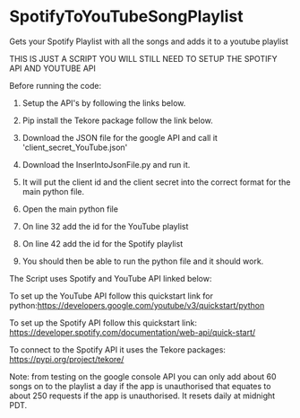 # SpotifyToYouTubeSongPlaylist
Gets your Spotify Playlist with all the songs and adds it to a youtube playlist

THIS IS JUST A SCRIPT YOU WILL STILL NEED TO SETUP THE SPOTIFY API AND YOUTUBE API

Before running the code:

1. Setup the API's by following the links below.

2. Pip install the Tekore package follow the link below.

3. Download the JSON file for the google API and call it 'client_secret_YouTube.json'

4. Download the InserIntoJsonFile.py and run it.

5. It will put the client id and the client secret into the correct format for the main python file.

6. Open the main python file

7. On line 32 add the id for the YouTube playlist

8. On line 42 add the id for the Spotify playlist

9. You should then be able to run the python file and it should work.

The Script uses Spotify and YouTube API linked below:

To set up the YouTube API follow this quickstart link for python:https://developers.google.com/youtube/v3/quickstart/python

To set up the Spotify API follow this quickstart link: https://developer.spotify.com/documentation/web-api/quick-start/

To connect to the Spotify API it uses the Tekore packages: https://pypi.org/project/tekore/

Note: from testing on the google console API you can only add about 60 songs on to the playlist a day if the app is unauthorised that equates to about 250 requests if the app is unauthorised. It resets daily at midnight PDT.
